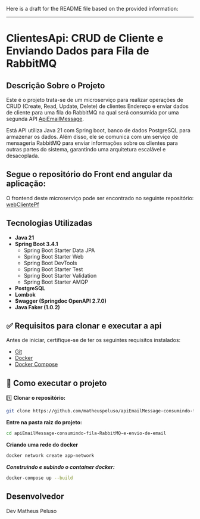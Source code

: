 Here is a draft for the README file based on the provided information:

---

# ClientesApi: CRUD de Cliente e Enviando Dados para Fila de RabbitMQ

## Descrição Sobre o Projeto

Este é o projeto trata-se de um microserviço para realizar operações de CRUD (Create, Read, Update, Delete) de clientes Endereço e enviar dados de cliente para uma fila do RabbitMQ na qual será consumida por uma segunda API [ApiEmailMessage](https://github.com/matheuspeluso/apiEmailMessage-consumindo-fila-RabbitMQ-e-envio-de-email). 

Está API utiliza Java 21 com Spring boot, banco de dados PostgreSQL para armazenar os dados. Além disso, ele se comunica com um serviço de mensageria RabbitMQ para enviar informações sobre os clientes para outras partes do sistema, garantindo uma arquitetura escalável e desacoplada.

## Segue o repositório do Front end angular da aplicação:

O frontend deste microserviço pode ser encontrado no seguinte repositório:
[webClientePf](https://github.com/matheuspeluso/webClientePf)

## Tecnologias Utilizadas

- **Java 21**
- **Spring Boot 3.4.1**
  - Spring Boot Starter Data JPA
  - Spring Boot Starter Web
  - Spring Boot DevTools
  - Spring Boot Starter Test
  - Spring Boot Starter Validation
  - Spring Boot Starter AMQP
- **PostgreSQL**
- **Lombok**
- **Swagger (Springdoc OpenAPI 2.7.0)**
- **Java Faker (1.0.2)**

## ✅ Requisitos para clonar e executar a api
Antes de iniciar, certifique-se de ter os seguintes requisitos instalados:
- [Git](https://git-scm.com/)
- [Docker](https://www.docker.com/)
- [Docker Compose](https://docs.docker.com/compose/)

## 🚀 Como executar o projeto

1️⃣ **Clonar o repositório:**
```bash
git clone https://github.com/matheuspeluso/apiEmailMessage-consumindo-fila-RabbitMQ-e-envio-de-email.git
```

**Entre na pasta raiz do projeto:**
```bash
cd apiEmailMessage-consumindo-fila-RabbitMQ-e-envio-de-email
```

**Criando uma rede do docker**
```bash
docker network create app-network
```
***Construindo e subindo o container docker:***
```bash
docker-compose up --build
```


## Desenvolvedor

Dev Matheus Peluso

